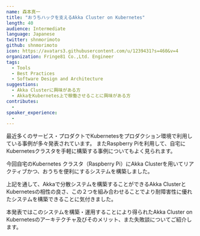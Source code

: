 ```yaml
---
name: 森本真一
title: "おうちハックを支えるAkka Cluster on Kubernetes"
length: 40
audience: Intermediate
language: Japanese
twitter: shnmorimoto
github: shnmorimoto
icon: https://avatars3.githubusercontent.com/u/1239431?s=460&v=4
organization: Fringe81 Co.,Ltd. Engineer
tags:
  - Tools
  - Best Practices
  - Software Design and Architecture
suggestions:
  - Akka Clusterに興味がある方
  - AkkaをKubernetes上で稼働させることに興味がある方
contributes:
  - 
speaker_experience:
  - 
---
```

最近多くのサービス・プロダクトでKubernetesをプロダクション環境で利用している事例が多々発表されています。
またRaspberry Piを利用して、自宅にKubernetesクラスタを手軽に構築する事例についてもよく見られます。

今回自宅のKubernetes クラスタ（Raspberry Pi）にAkka Clusterを用いてリアクティブかつ、おうちを便利にするシステムを構築しました。

上記を通して、Akkaで分散システムを構築することができるAkka ClusterとKubernetesの相性の良さ、この２つを組み合わせることでより耐障害性に優れたシステムを構築できることに気付きました。
  
本発表ではこのシステムを構築・運用することにより得られたAkka Cluster on Kubernetesのアーキテクチャ及びそのメリット、また失敗談についてご紹介します。
